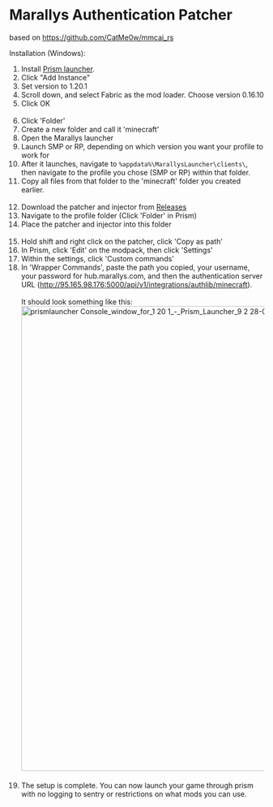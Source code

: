 # Marallys Authentication Patcher
based on https://github.com/CatMe0w/mmcai_rs


Installation (Windows): 
1. Install [Prism launcher](https://prismlauncher.org/).
2. Click "Add Instance"
3. Set version to 1.20.1
4. Scroll down, and select Fabric as the mod loader. Choose version 0.16.10
5. Click OK
<br></br>
6. Click 'Folder'
7. Create a new folder and call it 'minecraft'
8. Open the Marallys launcher
9. Launch SMP or RP, depending on which version you want your profile to work for
10. After it launches, navigate to `%appdata%\MarallysLauncher\clients\`, then navigate to the profile you chose (SMP or RP) within that folder.
11. Copy all files from that folder to the 'minecraft' folder you created earlier.
<br></br>
13. Download the patcher and injector from [Releases](https://github.com/jbsparrow/marallys-auth-patcher/releases/latest)
14. Navigate to the profile folder (Click 'Folder' in Prism)
15. Place the patcher and injector into this folder
<br></br>
16. Hold shift and right click on the patcher, click 'Copy as path'
17. In Prism, click 'Edit' on the modpack, then click 'Settings'
18. Within the settings, click 'Custom commands'
19. In 'Wrapper Commands', paste the path you copied, your username, your password for hub.marallys.com, and then the authentication server URL (http://95.165.98.176:5000/api/v1/integrations/authlib/minecraft).<br></br>
    It should look something like this: <img width="916" alt="prismlauncher Console_window_for_1 20 1_-_Prism_Launcher_9 2 28-03-25 1832x263 f71953df-150c-4fe6-9e" src="https://github.com/user-attachments/assets/f91f0c9b-1be7-4663-80ec-1251c3582343" />
<br></br>
21. The setup is complete. You can now launch your game through prism with no logging to sentry or restrictions on what mods you can use.
